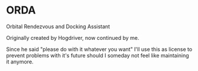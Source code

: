 ORDA
====

Orbital Rendezvous and Docking Assistant

Originally created by Hogdriver, now continued by me.

Since he said "please do with it whatever you want" I'll use this as license to prevent problems with it's future should I someday not feel like maintaining it anymore.
